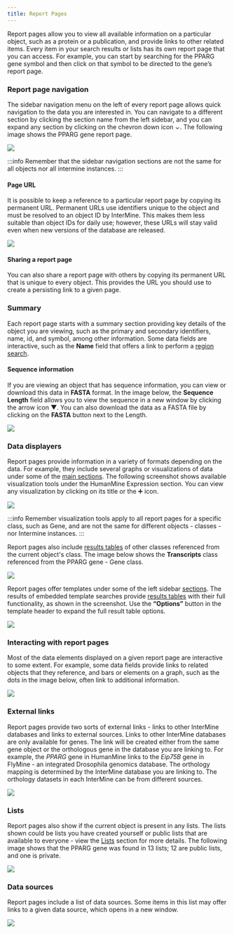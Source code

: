 ```yaml
---
title: Report Pages
---
```


Report pages allow you to view all available information on a particular object, such as a protein or a publication, and provide links to other related items. Every item in your search results or lists has its own report page that you can access. For example, you can start by searching for the PPARG gene symbol and then click on that symbol to be directed to the gene’s report page. 

### Report page navigation

The sidebar navigation menu on the left of every report page allows quick navigation to the data you are interested in. You can navigate to a different section by clicking the section name from the left sidebar, and you can expand any section by clicking on the chevron down icon ⌄. The following image shows the PPARG gene report page.

![](</img/report-pages-pparg-1 (1).png>)

:::info
Remember that the sidebar navigation sections are not the same for all objects nor all intermine instances.
:::

#### Page URL

It is possible to keep a reference to a particular report page by copying its permanent URL. Permanent URLs use identifiers unique to the object and must be resolved to an object ID by InterMine. This makes them less suitable than object IDs for daily use; however, these URLs will stay valid even when new versions of the database are released.

![](/img/copy-url.png)

#### Sharing a report page

You can also share a report page with others by copying its permanent URL that is unique to every object. This provides the URL you should use to create a persisting link to a given page. 

### Summary

Each report page starts with a summary section providing key details of the object you are viewing, such as the primary and secondary identifiers, name, id, and symbol, among other information. Some data fields are interactive, such as the **Name** field that offers a link to perform a [region search](/docs/region-search).

#### Sequence information

If you are viewing an object that has sequence information, you can view or download this data in **FASTA** format.  In the image below, the **Sequence Length** field allows you to view the sequence in a new window by clicking the arrow icon ▼. You can also download the data as a FASTA file by clicking on the **FASTA** button next to the Length.

![](/img/report-pages-summary-pparg-2.png)

### Data displayers

Report pages provide information in a variety of formats depending on the data. For example, they include several graphs or visualizations of data under some of the [main sections](/docs/report-pages#report-page-navigation). The following screenshot shows available visualization tools under the HumanMine Expression section. You can view any visualization by clicking on its title or the ➕ icon.

![](/img/visualizations-updated.png)

:::info
Remember visualization tools apply to all report pages for a specific class, such as Gene, and are not the same for different objects - classes - nor Intermine instances. 
:::

Report pages also include [results tables](/docs/results-tables) of other classes referenced from the current object's class. The image below shows the **Transcripts** class referenced from the PPARG gene - Gene class.

![](/img/transcript-class-updated.png)

Report pages offer templates under some of the left sidebar [sections](/docs/report-pages#report-page-navigation). The results of embedded template searches provide [results tables](/docs/results-tables) with their full functionality, as shown in the screenshot. Use the **“Options”** button in the template header to expand the full result table options.

![](</img/go-template (1).png>)

### Interacting with report pages

Most of the data elements displayed on a given report page are interactive to some extent. For example, some data fields provide links to related objects that they reference, and bars or elements on a graph, such as the dots in the image below, often link to additional information.  

![](/img/exp-visualizer-updated.png)

### External links

Report pages provide two sorts of external links - links to other InterMine databases and links to external sources. Links to other InterMine databases are only available for genes. The link will be created either from the same gene object or the orthologous gene in the database you are linking to. For example, the _PPARG_ gene in HumanMine links to the _Eip75B_ gene in FlyMine - an integrated Drosophila genomics database. The orthology mapping is determined by the InterMine database you are linking to. The orthology datasets in each InterMine can be from different sources.

![](</img/report-pages-data-sources-updated (1).png>)

### Lists

Report pages also show if the current object is present in any lists. The lists shown could be lists you have created yourself or public lists that are available to everyone - view the [Lists](/docs/lists/lists) section for more details. The following image shows that the PPARG gene was found in 13 lists; 12 are public lists, and one is private.

![](/img/report-pages-lists.png)

### **Data sources**

Report pages include a list of data sources. Some items in this list may offer links to a given data source, which opens in a new window. 

![](/img/report-pages-data-sources.png)
